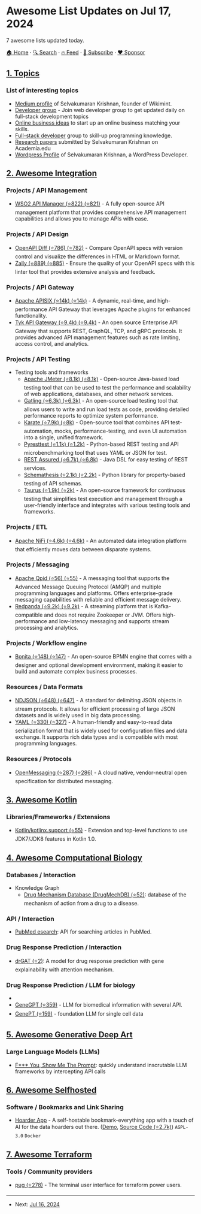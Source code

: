 # Awesome List Updates on Jul 17, 2024

7 awesome lists updated today.

[🏠 Home](/README.md) · [🔍 Search](https://www.trackawesomelist.com/search/) · [🔥 Feed](https://www.trackawesomelist.com/rss.xml) · [📮 Subscribe](https://trackawesomelist.us17.list-manage.com/subscribe?u=d2f0117aa829c83a63ec63c2f&id=36a103854c) · [❤️  Sponsor](https://github.com/sponsors/theowenyoung)



## [1. Topics](/content/selvaklnc/topics/README.md)

### List of interesting topics

*   [Medium profile](https://medium.com/@selvakumarankrishnan/about) of Selvakumaran Krishnan, founder of Wikimint.
*   [Developer group](https://groups.google.com/g/fullstackwebdev) - Join web developer group to get updated daily on full-stack development topics
*   [Online business ideas](https://groups.google.com/g/ourmaster/c/VNygVkcCQLw) to start up an online business matching your skills.
*   [Full-stack developer](https://groups.google.com/g/fullstackwebdev/c/njUAZJvXMQk) group to skill-up programming knowledge.
*   [Research papers](https://annamalai.academia.edu/SelvakumaranKrishnan) submitted by Selvakumaran Krishnan on Academia.edu
*   [Wordpress Profile](https://profiles.wordpress.org/selvaklnc/) of Selvakumaran Krishnan, a WordPress Developer.

## [2. Awesome Integration](/content/stn1slv/awesome-integration/README.md)

### Projects / API Management

*   [WSO2 API Manager (⭐822) (⭐821)](https://github.com/wso2/product-apim) - A fully open-source API management platform that provides comprehensive API management capabilities and allows you to manage APIs with ease.

### Projects / API Design

*   [OpenAPI Diff (⭐786) (⭐782)](https://github.com/OpenAPITools/openapi-diff) - Compare OpenAPI specs with version control and visualize the differences in HTML or Markdown format.
*   [Zally (⭐889) (⭐885)](https://github.com/zalando/zally) - Ensure the quality of your OpenAPI specs with this linter tool that provides extensive analysis and feedback.

### Projects / API Gateway

*   [Apache APISIX (⭐14k) (⭐14k)](https://github.com/apache/apisix) - A dynamic, real-time, and high-performance API Gateway that leverages Apache plugins for enhanced functionality.
*   [Tyk API Gateway (⭐9.4k) (⭐9.4k)](https://github.com/TykTechnologies/tyk) - An open source Enterprise API Gateway that supports REST, GraphQL, TCP, and gRPC protocols. It provides advanced API management features such as rate limiting, access control, and analytics.

### Projects / API Testing

*   Testing tools and frameworks
    *   [Apache JMeter (⭐8.1k) (⭐8.1k)](https://github.com/apache/jmeter) - Open-source Java-based load testing tool that can be used to test the performance and scalability of web applications, databases, and other network services.
    *   [Gatling (⭐6.3k) (⭐6.3k)](https://github.com/gatling/gatling) - An open-source load testing tool that allows users to write and run load tests as code, providing detailed performance reports to optimize system performance.
    *   [Karate (⭐7.9k) (⭐8k)](https://github.com/intuit/karate) - Open-source tool that combines API test-automation, mocks, performance-testing, and even UI automation into a single, unified framework.
    *   [Pyresttest (⭐1.1k) (⭐1.2k)](https://github.com/svanoort/pyresttest) - Python-based REST testing and API microbenchmarking tool that uses YAML or JSON for test.
    *   [REST Assured (⭐6.7k) (⭐6.8k)](https://github.com/rest-assured/rest-assured) - Java DSL for easy testing of REST services.
    *   [Schemathesis (⭐2.1k) (⭐2.2k)](https://github.com/schemathesis/schemathesis) - Python library for property-based testing of API schemas.
    *   [Taurus (⭐1.9k) (⭐2k)](https://github.com/Blazemeter/taurus) - An open-source framework for continuous testing that simplifies test execution and management through a user-friendly interface and integrates with various testing tools and frameworks.

### Projects / ETL

*   [Apache NiFi (⭐4.6k) (⭐4.6k)](https://github.com/apache/nifi) - An automated data integration platform that efficiently moves data between disparate systems.

### Projects / Messaging

*   [Apache Qpid (⭐56) (⭐55)](https://github.com/apache/qpid-broker-j) - A messaging tool that supports the Advanced Message Queuing Protocol (AMQP) and multiple programming languages and platforms. Offers enterprise-grade messaging capabilities with reliable and efficient message delivery.
*   [Redpanda (⭐9.2k) (⭐9.2k)](https://github.com/vectorizedio/redpanda) - A streaming platform that is Kafka-compatible and does not require Zookeeper or JVM. Offers high-performance and low-latency messaging and supports stream processing and analytics.

### Projects / Workflow engine

*   [Bonita (⭐148) (⭐147)](https://github.com/bonitasoft/bonita-engine) - An open-source BPMN engine that comes with a designer and optional development environment, making it easier to build and automate complex business processes.

### Resources / Data Formats

*   [NDJSON (⭐648) (⭐647)](https://github.com/ndjson/ndjson-spec) - A standard for delimiting JSON objects in stream protocols. It allows for efficient processing of large JSON datasets and is widely used in big data processing.
*   [YAML (⭐330) (⭐327)](https://github.com/yaml/yaml-spec) - A human-friendly and easy-to-read data serialization format that is widely used for configuration files and data exchange. It supports rich data types and is compatible with most programming languages.

### Resources / Protocols

*   [OpenMessaging (⭐287) (⭐286)](https://github.com/openmessaging/specification) - A cloud native, vendor-neutral open specification for distributed messaging.

## [3. Awesome Kotlin](/content/KotlinBy/awesome-kotlin/README.md)

### Libraries/Frameworks / Extensions

*   [Kotlin/kotlinx.support (⭐55)](https://github.com/Kotlin/kotlinx.support) - Extension and top-level functions to use JDK7/JDK8 features in Kotlin 1.0.

## [4. Awesome Computational Biology](/content/inoue0426/awesome-computational-biology/README.md)

### Databases / Interaction

*   Knowledge Graph
    *   [Drug Mechanism Database (DrugMechDB) (⭐52)](https://github.com/SuLab/DrugMechDB/tree/2.0.1): database of the mechanism of action from a drug to a disease.

### API / Interaction

*   [PubMed esearch](https://www.nlm.nih.gov/dataguide/edirect/esearch.html): API for searching articles in PubMed.

### Drug Response Prediction / Interaction

*   [drGAT (⭐2)](https://github.com/inoue0426/drGAT): A model for drug response prediction with gene explainability with attention mechanism.

### Drug Response Prediction / LLM for biology

*
*   [GeneGPT (⭐359)](https://github.com/ncbi/GeneGPT) - LLM for biomedical information with several API.
*   [GenePT (⭐159)](https://github.com/yiqunchen/GenePT) - foundation LLM for single cell data

## [5. Awesome Generative Deep Art](/content/filipecalegario/awesome-generative-deep-art/README.md)

### Large Language Models (LLMs)

*   [F\*\*\* You, Show Me The Prompt](https://hamel.dev/blog/posts/prompt/): quickly understand inscrutable LLM frameworks by intercepting API calls

## [6. Awesome Selfhosted](/content/awesome-selfhosted/awesome-selfhosted/README.md)

### Software / Bookmarks and Link Sharing

*   [Hoarder App](https://hoarder.app/) - A self-hostable bookmark-everything app with a touch of AI for the data hoarders out there. ([Demo](https://try.hoarder.app), [Source Code (⭐2.7k)](https://github.com/hoarder-app/hoarder)) `AGPL-3.0` `Docker`

## [7. Awesome Terraform](/content/shuaibiyy/awesome-terraform/README.md)

### Tools / Community providers

*   [pug (⭐278)](https://github.com/leg100/pug) - The terminal user interface for terraform power users.

---

- Next: [Jul 16, 2024](/content/2024/07/16/README.md)